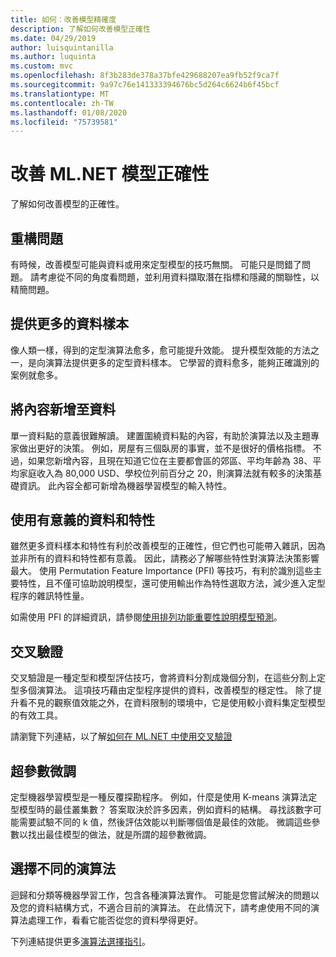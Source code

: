 ```yaml
---
title: 如何：改善模型精確度
description: 了解如何改善模型正確性
ms.date: 04/29/2019
author: luisquintanilla
ms.author: luquinta
ms.custom: mvc
ms.openlocfilehash: 8f3b283de378a37bfe429688207ea9fb52f9ca7f
ms.sourcegitcommit: 9a97c76e141333394676bc5d264c6624b6f45bcf
ms.translationtype: MT
ms.contentlocale: zh-TW
ms.lasthandoff: 01/08/2020
ms.locfileid: "75739581"
---
```

# <a name="improve-mlnet-model-accuracy"></a>改善 ML.NET 模型正確性

了解如何改善模型的正確性。

## <a name="reframe-the-problem"></a>重構問題

有時候，改善模型可能與資料或用來定型模型的技巧無關。 可能只是問錯了問題。 請考慮從不同的角度看問題，並利用資料擷取潛在指標和隱藏的關聯性，以精簡問題。

## <a name="provide-more-data-samples"></a>提供更多的資料樣本

像人類一樣，得到的定型演算法愈多，愈可能提升效能。 提升模型效能的方法之一，是向演算法提供更多的定型資料樣本。 它學習的資料愈多，能夠正確識別的案例就愈多。

## <a name="add-context-to-the-data"></a>將內容新增至資料

單一資料點的意義很難解讀。 建置圍繞資料點的內容，有助於演算法以及主題專家做出更好的決策。 例如，房屋有三個臥房的事實，並不是很好的價格指標。 不過，如果您新增內容，且現在知道它位在主要都會區的郊區、平均年齡為 38、平均家庭收入為 80,000 USD、學校位列前百分之 20，則演算法就有較多的決策基礎資訊。 此內容全都可新增為機器學習模型的輸入特性。

## <a name="use-meaningful-data-and-features"></a>使用有意義的資料和特性

雖然更多資料樣本和特性有利於改善模型的正確性，但它們也可能帶入雜訊，因為並非所有的資料和特性都有意義。 因此，請務必了解哪些特性對演算法決策影響最大。 使用 Permutation Feature Importance (PFI) 等技巧，有利於識別這些主要特性，且不僅可協助說明模型，還可使用輸出作為特性選取方法，減少進入定型程序的雜訊特性量。

如需使用 PFI 的詳細資訊，請參閱[使用排列功能重要性說明模型預測](../how-to-guides/explain-machine-learning-model-permutation-feature-importance-ml-net.md)。

## <a name="cross-validation"></a>交叉驗證

交叉驗證是一種定型和模型評估技巧，會將資料分割成幾個分割，在這些分割上定型多個演算法。 這項技巧藉由定型程序提供的資料，改善模型的穩定性。 除了提升看不見的觀察值效能之外，在資料限制的環境中，它是使用較小資料集定型模型的有效工具。

請瀏覽下列連結，以了解[如何在 ML.NET 中使用交叉驗證](../how-to-guides/train-machine-learning-model-cross-validation-ml-net.md)

## <a name="hyperparameter-tuning"></a>超參數微調

定型機器學習模型是一種反覆探勘程序。 例如，什麼是使用 K-means 演算法定型模型時的最佳叢集數？ 答案取決於許多因素，例如資料的結構。 尋找該數字可能需要試驗不同的 k 值，然後評估效能以判斷哪個值是最佳的效能。 微調這些參數以找出最佳模型的做法，就是所謂的超參數微調。

## <a name="choose-a-different-algorithm"></a>選擇不同的演算法

迴歸和分類等機器學習工作，包含各種演算法實作。 可能是您嘗試解決的問題以及您的資料結構方式，不適合目前的演算法。 在此情況下，請考慮使用不同的演算法處理工作，看看它能否從您的資料學得更好。

下列連結提供更多[演算法選擇指引](../how-to-choose-an-ml-net-algorithm.md)。
